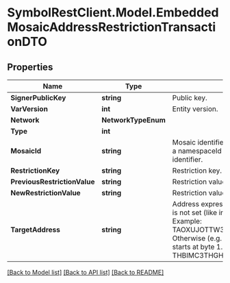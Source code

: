 # SymbolRestClient.Model.EmbeddedMosaicAddressRestrictionTransactionDTO

## Properties

Name | Type | Description | Notes
------------ | ------------- | ------------- | -------------
**SignerPublicKey** | **string** | Public key. | 
**VarVersion** | **int** | Entity version. | 
**Network** | **NetworkTypeEnum** |  | 
**Type** | **int** |  | 
**MosaicId** | **string** | Mosaic identifier. If the most significant bit of byte 0 is set, a namespaceId (alias) is used instead of the real mosaic identifier.  | 
**RestrictionKey** | **string** | Restriction key. | 
**PreviousRestrictionValue** | **string** | Restriction value. | 
**NewRestrictionValue** | **string** | Restriction value. | 
**TargetAddress** | **string** | Address expressed in Base32 format. If the bit 0 of byte 0 is not set (like in 0x90), then it is a regular address. Example: TAOXUJOTTW3W5XTBQMQEX3SQNA6MCUVGXLXR3TA.  Otherwise (e.g. 0x91) it represents a namespace id which starts at byte 1. Example: THBIMC3THGH5RUYAAAAAAAAAAAAAAAAAAAAAAAA  | 

[[Back to Model list]](../README.md#documentation-for-models) [[Back to API list]](../README.md#documentation-for-api-endpoints) [[Back to README]](../README.md)

